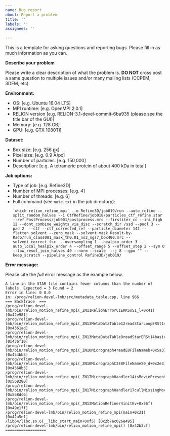 ```yaml
---
name: Bug report
about: Report a problem
title: ''
labels: ''
assignees: ''

---
```


This is a template for asking questions and reporting bugs. Please fill in as much information as you can.

**Describe your problem**

Please write a clear description of what the problem is.
**DO NOT** cross post a same question to multiple issues and/or many mailing lists (CCPEM, 3DEM, etc).

**Environment:**
 - OS: [e.g. Ubuntu 16.04 LTS]
 - MPI runtime: [e.g. OpenMPI 2.0.1]
 - RELION version [e.g. RELION-3.1-devel-commit-6ba935 (please see the title bar of the GUI)] 
 - Memory: [e.g. 128 GB]
 - GPU: [e.g. GTX 1080Ti]

**Dataset:**
 - Box size: [e.g. 256 px]
 - Pixel size: [e.g. 0.9 Å/px]
 - Number of particles: [e.g. 150,000]
 - Description: [e.g. A tetrameric protein of about 400 kDa in total]

**Job options:**
 - Type of job: [e.g. Refine3D]
 - Number of MPI processes: [e.g. 4]
 - Number of threads: [e.g. 6]
 - Full command (see `note.txt` in the job directory):
   ```
   `which relion_refine_mpi` --o Refine3D/job019/run --auto_refine --split_random_halves --i CtfRefine/job018/particles_ctf_refine.star --ref PostProcess/job001/postprocess.mrc --firstiter_cc --ini_high 12 --dont_combine_weights_via_disc --scratch_dir /ssd --pool 3 --pad 2  --ctf --ctf_corrected_ref --particle_diameter 142 --flatten_solvent --zero_mask --solvent_mask Result-by-Rado/run_class001_mask_th0.01_ns3_ngs7_box400.mrc --solvent_correct_fsc  --oversampling 1 --healpix_order 3 --auto_local_healpix_order 4 --offset_range 5 --offset_step 2 --sym O --low_resol_join_halves 40 --norm --scale  --j 8 --gpu "" --keep_scratch --pipeline_control Refine3D/job019/
   ```

**Error message:**

Please cite the *full* error message as the example below.

```
A line in the STAR file contains fewer columns than the number of labels. Expected = 3 Found = 2
Error in line: 0 0.0
in: /prog/relion-devel-lmb/src/metadata_table.cpp, line 966
=== Backtrace  ===
/prog/relion-devel-lmb/bin/relion_motion_refine_mpi(_ZN11RelionErrorC1ERKSsS1_l+0x41) [0x42e981]
/prog/relion-devel-lmb/bin/relion_motion_refine_mpi(_ZN13MetaDataTable12readStarLoopERSt14basic_ifstreamIcSt11char_traitsIcEEPSt6vectorI8EMDLabelSaIS6_EESsb+0xedd) [0x4361ad]
/prog/relion-devel-lmb/bin/relion_motion_refine_mpi(_ZN13MetaDataTable8readStarERSt14basic_ifstreamIcSt11char_traitsIcEERKSsPSt6vectorI8EMDLabelSaIS8_EESsb+0x580) [0x436f10]
/prog/relion-devel-lmb/bin/relion_motion_refine_mpi(_ZN10Micrograph4readE8FileNameb+0x5a3) [0x454bb3]
/prog/relion-devel-lmb/bin/relion_motion_refine_mpi(_ZN10MicrographC2E8FileNameS0_d+0x2e3) [0x4568b3]
/prog/relion-devel-lmb/bin/relion_motion_refine_mpi(_ZN17MicrographHandler14isMoviePresentERK13MetaDataTableb+0x180) [0x568280]
/prog/relion-devel-lmb/bin/relion_motion_refine_mpi(_ZN17MicrographHandler17cullMissingMoviesERKSt6vectorI13MetaDataTableSaIS1_EEi+0xe6) [0x568dc6]
/prog/relion-devel-lmb/bin/relion_motion_refine_mpi(_ZN13MotionRefiner4initEv+0x56f) [0x49e1ff]
/prog/relion-devel-lmb/bin/relion_motion_refine_mpi(main+0x31) [0x42a5e1]
/lib64/libc.so.6(__libc_start_main+0xf5) [0x2b7ac026e495]
/prog/relion-devel-lmb/bin/relion_motion_refine_mpi() [0x42b3cf]
==================
```

